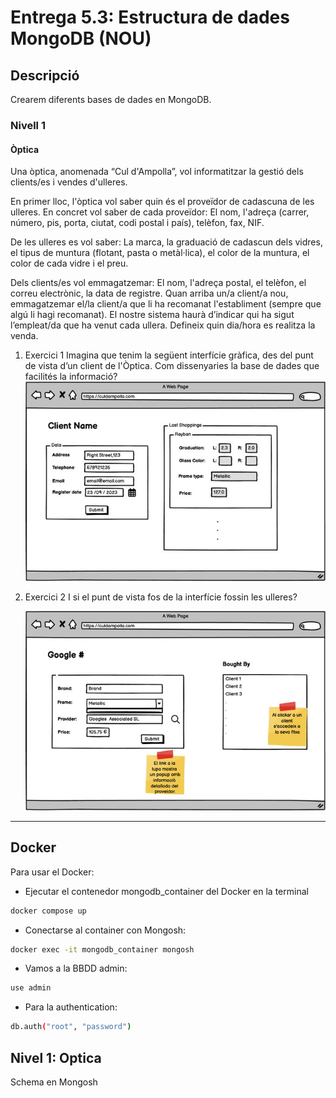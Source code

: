 # Entrega 5.3: Estructura de dades MongoDB (NOU)

## Descripció

Crearem diferents bases de dades en MongoDB.

### Nivell 1

#### Òptica

Una òptica, anomenada “Cul d'Ampolla”, vol informatitzar la gestió dels clients/es i vendes d'ulleres.

En primer lloc, l'òptica vol saber quin és el proveïdor de cadascuna de les ulleres. En concret vol saber de cada proveïdor: El nom, l'adreça (carrer, número, pis, porta, ciutat, codi postal i país), telèfon, fax, NIF.

De les ulleres es vol saber: La marca, la graduació de cadascun dels vidres, el tipus de muntura (flotant, pasta o metàl·lica), el color de la muntura, el color de cada vidre i el preu.

Dels clients/es vol emmagatzemar: El nom, l'adreça postal, el telèfon, el correu electrònic, la data de registre.
Quan arriba un/a client/a nou, emmagatzemar el/la client/a que li ha recomanat l'establiment (sempre que algú li hagi recomanat).
El nostre sistema haurà d’indicar qui ha sigut l’empleat/da que ha venut cada ullera. Defineix quin dia/hora es realitza la venda.

1. Exercici 1
   Imagina que tenim la següent interfície gràfica, des del punt de vista d’un client de l'Òptica. Com dissenyaries la base de dades que facilités la informació?
   ![ejercicio1](/img/culdampolla1.jpg)

2. Exercici 2
   I si el punt de vista fos de la interfície fossin les ulleres?

   ![ejercicio2](/img/culdampolla2.jpg)

<hr>

## Docker

Para usar el Docker:

- Ejecutar el contenedor mongodb_container del Docker en la terminal

```sh
docker compose up
```

- Conectarse al container con Mongosh:

```sh
docker exec -it mongodb_container mongosh
```

- Vamos a la BBDD admin:

```sh
use admin
```

- Para la authentication:

```sh
db.auth("root", "password")
```

## Nivel 1: Optica

Schema en Mongosh
